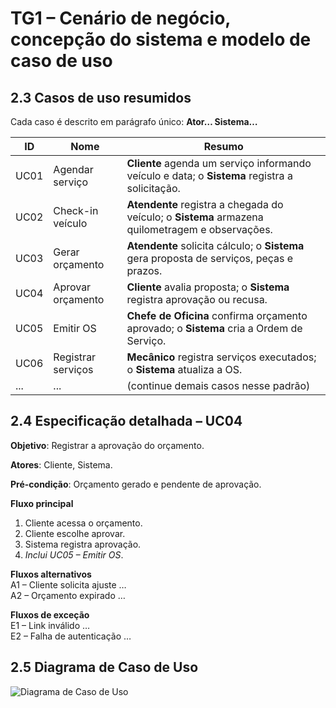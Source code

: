 # TG1 – Cenário de negócio, concepção do sistema e modelo de caso de uso

## 2.3 Casos de uso resumidos
Cada caso é descrito em parágrafo único: **Ator… Sistema…**

| ID  | Nome            | Resumo |
|-----|-----------------|--------|
| UC01| Agendar serviço | **Cliente** agenda um serviço informando veículo e data; o **Sistema** registra a solicitação. |
| UC02| Check-in veículo| **Atendente** registra a chegada do veículo; o **Sistema** armazena quilometragem e observações. |
| UC03| Gerar orçamento | **Atendente** solicita cálculo; o **Sistema** gera proposta de serviços, peças e prazos. |
| UC04| Aprovar orçamento| **Cliente** avalia proposta; o **Sistema** registra aprovação ou recusa. |
| UC05| Emitir OS       | **Chefe de Oficina** confirma orçamento aprovado; o **Sistema** cria a Ordem de Serviço. |
| UC06| Registrar serviços | **Mecânico** registra serviços executados; o **Sistema** atualiza a OS. |
| ... | ...            | (continue demais casos nesse padrão) |

## 2.4 Especificação detalhada – UC04

**Objetivo**: Registrar a aprovação do orçamento.

**Atores**: Cliente, Sistema.

**Pré-condição**: Orçamento gerado e pendente de aprovação.

**Fluxo principal**  
1. Cliente acessa o orçamento.  
2. Cliente escolhe aprovar.  
3. Sistema registra aprovação.  
4. *Inclui UC05 – Emitir OS*.

**Fluxos alternativos**  
A1 – Cliente solicita ajuste …  
A2 – Orçamento expirado …

**Fluxos de exceção**  
E1 – Link inválido …  
E2 – Falha de autenticação …

## 2.5 Diagrama de Caso de Uso
![Diagrama de Caso de Uso](images/caso-uso.png)
